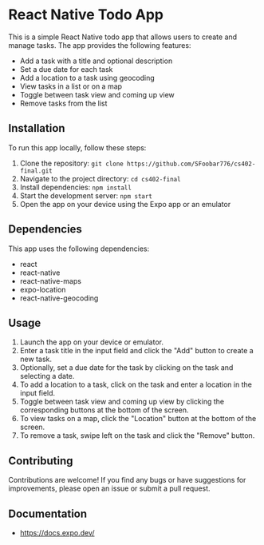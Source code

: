 # React Native Todo App

This is a simple React Native todo app that allows users to create and manage tasks. The app provides the following features:

- Add a task with a title and optional description
- Set a due date for each task
- Add a location to a task using geocoding
- View tasks in a list or on a map
- Toggle between task view and coming up view
- Remove tasks from the list

## Installation

To run this app locally, follow these steps:

1. Clone the repository: `git clone https://github.com/SFoobar776/cs402-final.git`
2. Navigate to the project directory: `cd cs402-final`
3. Install dependencies: `npm install`
4. Start the development server: `npm start`
5. Open the app on your device using the Expo app or an emulator

## Dependencies

This app uses the following dependencies:

- react
- react-native
- react-native-maps
- expo-location
- react-native-geocoding

## Usage

1. Launch the app on your device or emulator.
2. Enter a task title in the input field and click the "Add" button to create a new task.
3. Optionally, set a due date for the task by clicking on the task and selecting a date.
4. To add a location to a task, click on the task and enter a location in the input field.
5. Toggle between task view and coming up view by clicking the corresponding buttons at the bottom of the screen.
6. To view tasks on a map, click the "Location" button at the bottom of the screen.
7. To remove a task, swipe left on the task and click the "Remove" button.

## Contributing

Contributions are welcome! If you find any bugs or have suggestions for improvements, please open an issue or submit a pull request.

## Documentation

- https://docs.expo.dev/
